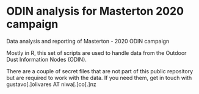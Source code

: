 # ODIN analysis for Masterton 2020 campaign
Data analysis and reporting of Masterton - 2020 ODIN campaign

Mostly in R, this set of scripts are used to handle data from the Outdoor Dust Information Nodes (ODIN).

There are a couple of secret files that are not part of this public repository but are required to work with the data.
If you need them, get in touch with gustavo[.]olivares AT niwa[.]co[.]nz
